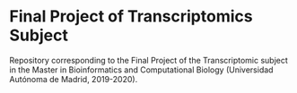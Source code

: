 # Final Project of Transcriptomics Subject

Repository corresponding to the Final Project of the Transcriptomic subject in the Master in Bioinformatics and Computational Biology (Universidad Autónoma de Madrid, 2019-2020).
